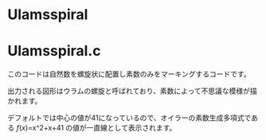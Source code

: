 # Ulamsspiral


# Ulamsspiral.c

このコードは自然数を螺旋状に配置し素数のみをマーキングするコードです。

出力される図形はウラムの螺旋と呼ばれており、素数によって不思議な模様が描かれます。

デフォルトでは中心の値が41になっているので、オイラーの素数生成多項式である
$f(x)=$x^2+x+41
の値が一直線として表示されます。

